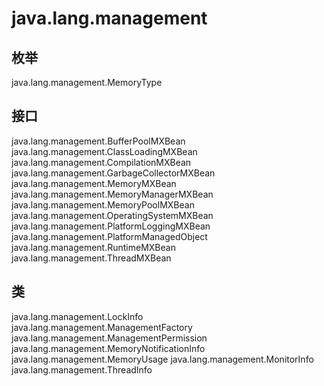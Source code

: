 # java.lang.management

## 枚举

java.lang.management.MemoryType

## 接口

java.lang.management.BufferPoolMXBean
java.lang.management.ClassLoadingMXBean
java.lang.management.CompilationMXBean
java.lang.management.GarbageCollectorMXBean
java.lang.management.MemoryMXBean
java.lang.management.MemoryManagerMXBean
java.lang.management.MemoryPoolMXBean
java.lang.management.OperatingSystemMXBean
java.lang.management.PlatformLoggingMXBean
java.lang.management.PlatformManagedObject
java.lang.management.RuntimeMXBean
java.lang.management.ThreadMXBean

## 类

java.lang.management.LockInfo
java.lang.management.ManagementFactory
java.lang.management.ManagementPermission
java.lang.management.MemoryNotificationInfo
java.lang.management.MemoryUsage
java.lang.management.MonitorInfo
java.lang.management.ThreadInfo




